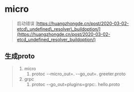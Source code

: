 # micro

> 启动错误 [https://huangzhongde.cn/post/2020-03-02-etcd\_undefined\_resolver\_buildoption/](https://huangzhongde.cn/post/2020-03-02-etcd_undefined_resolver_buildoption/)

## 生成proto

> 1. micro
>    1. protoc --micro\_out=. --go\_out=. greeter.proto
> 2. grpc
>    1. protoc --go\_out=plugins=grpc:. hello.proto



